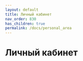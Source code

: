 ```yaml
---
layout: default
title: Личный кабинет
nav_order: 830
has_children: true
permalink: /docs/personal_area
---
```


# Личный кабинет
